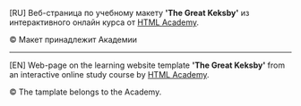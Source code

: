 <!DOCTYPE HTML>
<html>
  <head>
    <meta charset="utf-8">
  </head>
  <body>
    <div class="russian">
	    <p>[RU] Веб-страница по учебному макету <b>'The Great Keksby'</b> из интерактивного онлайн курса от <a href="https://htmlacademy.ru/" 	target="_blank">HTML Academy</a>.</p>
      <p>&copy; Макет принадлежит Академии</p>
	  </div>
	  <hr>
	  <div class="english">
      <p>[EN] Web-page on the learning website template <b>'The Great Keksby'</b> from an interactive online study course by <a href="https://htmlacademy.ru/" target="_blank">HTML Academy</a>.</p>
      <p>&copy; The tamplate belongs to the Academy.</p>
	  </div>
	</body>
</html>
